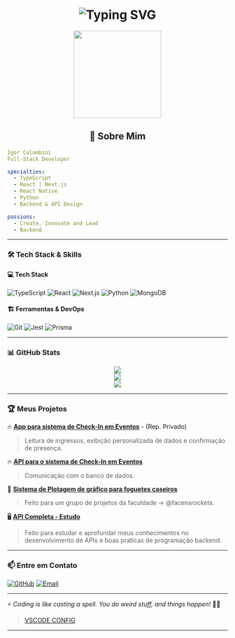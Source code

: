 
<h1 align="center">
  <img src="https://readme-typing-svg.herokuapp.com?font=Fira+Code&pause=1000&color=881e94&width=600&lines=Igor+%7C+Full-Stack+Developer;TypeScript+%7C+React+%7C+Next.js+%7C+Python;Building+Efficient+and+Scalable+Solutions" alt="Typing SVG" />
</h1>

<p align="center">
  <img src="https://media1.giphy.com/media/v1.Y2lkPTc5MGI3NjExbDZicXhyODNsc3duY3d6b2U5cjNjenAyY21lbmRwem5rMjVsZnU3cSZlcD12MV9pbnRlcm5hbF9naWZfYnlfaWQmY3Q9Zw/0V4hhkD1fpdAaMvIO6/giphy.gif" width="200"/>
</p>

<h2 align="center">🚀 Sobre Mim</h2>

```yaml
Igor Colombini
Full-Stack Developer

specialties: 
  - TypeScript
  - React | Next.js
  - React Native
  - Python
  - Backend & API Design

passions:
  - Create, Innovate and Lead
  - Backend
```

---

### 🛠️ Tech Stack & Skills

#### 💻 Tech Stack
![TypeScript](https://img.shields.io/badge/-TypeScript-007ACC?logo=typescript&logoColor=white&style=for-the-badge)
![React](https://img.shields.io/badge/-React-61DAFB?logo=react&logoColor=white&style=for-the-badge)
![Next.js](https://img.shields.io/badge/-Next.js-000000?logo=nextdotjs&logoColor=white&style=for-the-badge)
![Python](https://img.shields.io/badge/-Python-3776AB?logo=python&logoColor=white&style=for-the-badge)
![MongoDB](https://img.shields.io/badge/-MongoDB-4EA94B?logo=mongodb&logoColor=white&style=for-the-badge)

#### 🏗️ Ferramentas & DevOps
![Git](https://img.shields.io/badge/-Git-F05032?logo=git&logoColor=white&style=for-the-badge)
![Jest](https://img.shields.io/badge/-Jest-2496ED?logo=Jest&logoColor=white&style=for-the-badge)
![Prisma](https://img.shields.io/badge/-Prisma-2D3748?logo=prisma&logoColor=white&style=for-the-badge)

---

### 📊 GitHub Stats
<p align="center">
  <img src="https://github-readme-streak-stats.herokuapp.com/?user=igorcol&theme=radical&hide_border=true&fire=DD2727"/>
  <br/>
  <img src="https://github-readme-stats.vercel.app/api?username=igorcol&show_icons=true&theme=radical"/>
  <br/>
  <img src="https://github-readme-stats.vercel.app/api/top-langs/?username=igorcol&layout=compact&theme=radical"/>
</p>

---

### 🏆 Meus Projetos
🔥 **[App para sistema de Check-In em Eventos](https://github.com/igorcol/ceod-checkin.git)** - (Rep. Privado)
> Leitura de ingressos, exibição personalizada de dados e confirmação de presença.

🔥 **[API para o sistema de Check-In em Eventos](https://github.com/igorcol/ceod_api_v2.git)**
> Comunicação com o banco de dados.

🚀 **[Sistema de Plotagem de gráfico para foguetes caseiros](https://github.com/igorcol/FRockets-Telemetry-ReactJS.git)**
> Feito para um grupo de projetos da faculdade -> @facensrockets.

🖥️ **[API Completa - Estudo](https://github.com/igorcol/full-api-course.git)**
> Feito para estudar e aprofundar meus conhecimentos no desenvolvimento de APIs e boas praticas de programação backend.

---

### 📫 Entre em Contato
[![GitHub](https://img.shields.io/badge/-GitHub-181717?logo=github&logoColor=white&style=for-the-badge)](https://github.com/igorcol)
[![Email](https://img.shields.io/badge/-Email-D14836?logo=gmail&logoColor=white&style=for-the-badge)](mailto:igor.colombini@gmail.com)

---
⚡ _Coding is like casting a spell. You do weird stuff, and things happen!_ 🎩✨

> [VSCODE CONFIG](https://vscode.dev/editor/profile/github/d8eee74b5e07d3cb899eb143e069482e?vscode-lang=pt-br)
---
